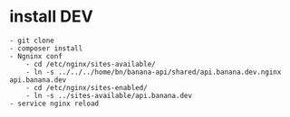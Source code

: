 # install DEV

    - git clone
    - composer install
    - Ngninx conf
        - cd /etc/nginx/sites-available/
        - ln -s ../../../home/bn/banana-api/shared/api.banana.dev.nginx api.banana.dev
        - cd /etc/nginx/sites-enabled/
        - ln -s ../sites-available/api.banana.dev
    - service nginx reload
